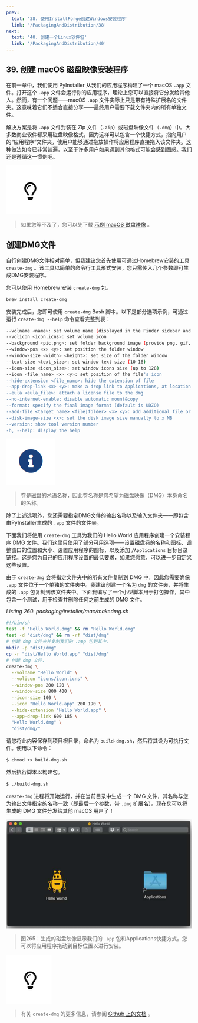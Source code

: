 ```yaml
---
prev:
  text: '38. 使用InstallForge创建Windows安装程序'
  link: '/PackagingAndDistribution/38'
next:
  text: '40. 创建一个Linux软件包'
  link: '/PackagingAndDistribution/40'
---
```


## 39. 创建 macOS 磁盘映像安装程序 

在前一章中，我们使用 PyInstaller 从我们的应用程序构建了一个 macOS `.app` 文件。打开这个 `.app` 文件会运行你的应用程序，理论上您可以直接将它分发给其他人。然而，有一个问题——macOS `.app` 文件实际上只是带有特殊扩展名的文件夹。这意味着它们不适合直接分享——最终用户需要下载文件夹内的所有单独文件。

解决方案是将 `.app` 文件封装在 Zip 文件（`.zip`）或磁盘映像文件（`.dmg`）中。大多数商业软件都采用磁盘映像格式，因为这样可以包含一个快捷方式，指向用户的“应用程序”文件夹，使用户能够通过拖放操作将应用程序直接拖入该文件夹。这种做法如今已非常普遍，以至于许多用户如果遇到其他格式可能会感到困惑。我们还是遵循这一惯例吧。

![tips](tips.png)

> 如果您等不及了，您可以先下载 [示例 macOS 磁盘映像](https://downloads.pythonguis.com/DemoAppMacOS.dmg) 。

## 创建DMG文件

自行创建DMG文件相对简单，但我建议您首先使用可通过Homebrew安装的工具 `create-dmg` 。该工具以简单的命令行工具形式安装，您只需传入几个参数即可生成DMG安装程序。

您可以使用 Homebrew 安装 `create-dmg` 包。

```bash
brew install create-dmg
```

安装完成后，您即可使用 `create-dmg` Bash 脚本。以下是部分选项示例，可通过运行 `create-dmg --help` 命令查看完整列表：

```bash
--volname <name>: set volume name (displayed in the Finder sidebar and window title)
--volicon <icon.icns>: set volume icon
--background <pic.png>: set folder background image (provide png, gif, jpg)
--window-pos <x> <y>: set position the folder window
--window-size <width> <height>: set size of the folder window
--text-size <text_size>: set window text size (10-16)
--icon-size <icon_size>: set window icons size (up to 128)
--icon <file_name> <x> <y>: set position of the file's icon
--hide-extension <file_name>: hide the extension of file
--app-drop-link <x> <y>: make a drop link to Applications, at location x, y
--eula <eula_file>: attach a license file to the dmg
--no-internet-enable: disable automatic mount&copy
--format: specify the final image format (default is UDZO)
--add-file <target_name> <file|folder> <x> <y>: add additional file or folder (can be used multiple times)
--disk-image-size <x>: set the disk image size manually to x MB
--version: show tool version number
-h, --help: display the help
```

![information](information.png)

> 卷是磁盘的术语名称，因此卷名称是您希望为磁盘映像（DMG）本身命名的名称。

除了上述选项外，您还需要指定DMG文件的输出名称以及输入文件夹——即包含由PyInstaller生成的 `.app` 文件的文件夹。

下面我们将使用 `create-dmg` 工具为我们的 Hello World 应用程序创建一个安装程序 DMG 文件。我们这里只使用了部分可用选项——设置磁盘卷的名称和图标、调整窗口的位置和大小、设置应用程序的图标，以及添加 `/Applications` 目标目录链接。这是您为自己的应用程序设置的最低要求，如果您愿意，可以进一步自定义这些设置。

由于 `create-dmg` 会将指定文件夹中的所有文件复制到 DMG 中，因此您需要确保 `.app` 文件位于一个单独的文件夹中。我建议创建一个名为 `dmg` 的文件夹，并将生成的 `.app` 包复制到该文件夹中。下面我编写了一个小型脚本用于打包操作，其中包含一个测试，用于检查并删除任何之前生成的 DMG 文件。

*Listing 260. packaging/installer/mac/makedmg.sh*

```sh
#!/bin/sh
test -f "Hello World.dmg" && rm "Hello World.dmg"
test -d "dist/dmg" && rm -rf "dist/dmg"
# 创建 dmg 文件夹并复制我们的 .app 包到其中.
mkdir -p "dist/dmg"
cp -r "dist/Hello World.app" "dist/dmg"
# 创建 dmg 文件.
create-dmg \
  --volname "Hello World" \
  --volicon "icons/icon.icns" \
  --window-pos 200 120 \
  --window-size 800 400 \
  --icon-size 100 \
  --icon "Hello World.app" 200 190 \
  --hide-extension "Hello World.app" \
  --app-drop-link 600 185 \
  "Hello World.dmg" \
  "dist/dmg/"
```

请您将此内容保存到项目根目录，命名为 `build-dmg.sh`，然后将其设为可执行文件。使用以下命令：

```bash
$ chmod +x build-dmg.sh
```

然后执行脚本以构建包。

```bash
$ ./build-dmg.sh
```

`create-dmg` 进程将开始运行，并在当前目录中生成一个 DMG 文件，其名称与您为输出文件指定的名称一致（即最后一个参数，带 `.dmg` 扩展名）。现在您可以将生成的 DMG 文件分发给其他 macOS 用户了！

![Figure265](Figure265.png)

> 图265：生成的磁盘映像显示我们的 `.app` 包和Applications快捷方式。您可以将应用程序拖动到目标位置以进行安装。

![tips](tips.png)

> 有关 `create-dmg` 的更多信息，请参阅 [Github 上的文档](https://github.com/create-dmg/create-dmg) 。

